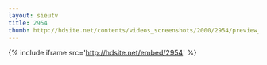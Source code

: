 ```yaml
---
layout: sieutv
title: 2954
thumb: http://hdsite.net/contents/videos_screenshots/2000/2954/preview_360p.mp4.jpg
---
```

{% include iframe src='http://hdsite.net/embed/2954' %}
 
